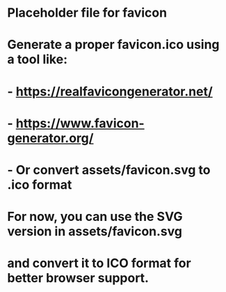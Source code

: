 # Placeholder file for favicon
# Generate a proper favicon.ico using a tool like:
# - https://realfavicongenerator.net/
# - https://www.favicon-generator.org/
# - Or convert assets/favicon.svg to .ico format

# For now, you can use the SVG version in assets/favicon.svg
# and convert it to ICO format for better browser support.
